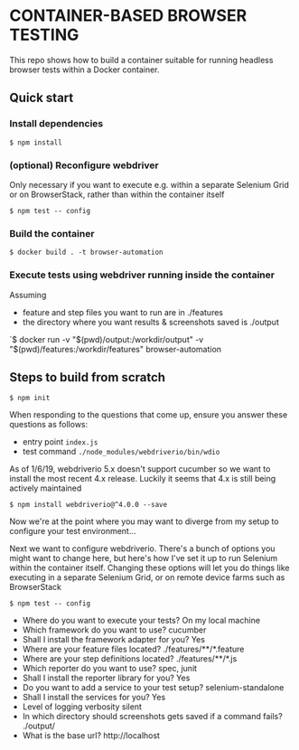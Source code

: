 # CONTAINER-BASED BROWSER TESTING

This repo shows how to build a container suitable for running headless browser tests within a Docker container.

## Quick start

### Install dependencies

`$ npm install`

### (optional) Reconfigure webdriver 

Only necessary if you want to execute e.g. within a separate Selenium Grid or on BrowserStack, rather than within the container itself

`$ npm test -- config`

### Build the container

`$ docker build . -t browser-automation`

### Execute tests using webdriver running inside the container

Assuming 
- feature and step files you want to run are in ./features
- the directory where you want results & screenshots saved is ./output

`$ docker run -v "$(pwd)/output:/workdir/output" -v "$(pwd)/features:/workdir/features" browser-automation
## Steps to build from scratch

`$ npm init`

When responding to the questions that come up, ensure you answer these questions as follows:
- entry point `index.js`
- test command `./node_modules/webdriverio/bin/wdio`

As of 1/6/19, webdriverio 5.x doesn't support cucumber so we want to install the most recent 4.x release. Luckily it seems that 4.x is still being actively maintained

`$ npm install webdriverio@^4.0.0 --save`

Now we're at the point where you may want to diverge from my setup to configure your test environment...

Next we want to configure webdriverio. There's a bunch of options you might want to change here, but here's how I've set it up to run Selenium within the container itself. Changing these options will let you do things like executing in a separate Selenium Grid, or on remote device farms such as BrowserStack

`$ npm test -- config`

- Where do you want to execute your tests?                              On my local machine
- Which framework do you want to use?                                   cucumber
- Shall I install the framework adapter for you?                        Yes
- Where are your feature files located?                                 ./features/**/*.feature
- Where are your step definitions located?                              ./features/**/*.js
- Which reporter do you want to use?                                    spec, junit
- Shall I install the reporter library for you?                         Yes
- Do you want to add a service to your test setup?                      selenium-standalone
- Shall I install the services for you?                                 Yes
- Level of logging verbosity                                            silent
- In which directory should screenshots gets saved if a command fails?  ./output/
- What is the base url?                                                 http://localhost


